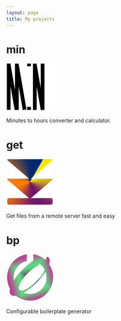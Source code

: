 ```yaml
---
layout: page
title: My projects
---
```


<div class="card">

<h1>min</h1>

<img src="assets/images/projects/min_128.png">

<p>Minutes to hours converter and calculator.</p>

</div>

<div class="card">

<h1> get </h1>

<img src="assets/images/projects/get_128.png">

<p>Get files from a remote server fast and easy</p>
</div>

<div class="card">

<h1> bp </h1>

<img src="assets/images/projects/bp_128.png">

<p>Configurable boilerplate generator</p>
</div>

